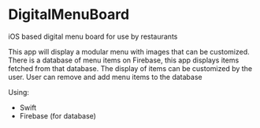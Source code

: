 # DigitalMenuBoard
iOS based digital menu board for use by restaurants

This app will display a modular menu with images that can be customized.
There is a database of menu items on Firebase, this app displays items fetched from that database.
The display of items can be customized by the user.
User can remove and add menu items to the database

Using:

  - Swift
  - Firebase (for database)

